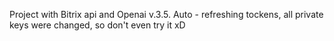 Project with Bitrix api and Openai v.3.5. Auto - refreshing tockens, all private keys were changed, so don't even try it xD

